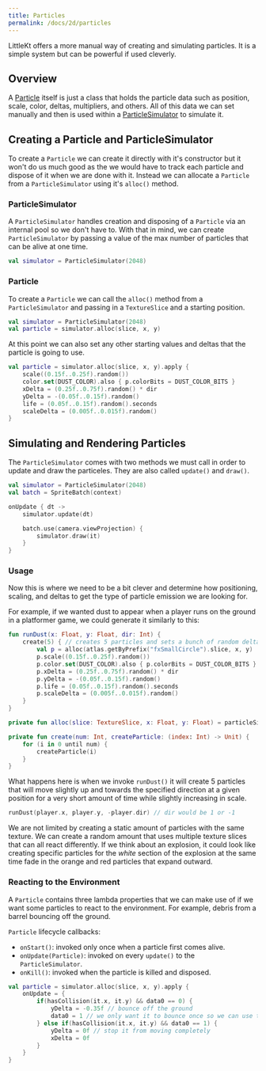 ```yaml
---
title: Particles
permalink: /docs/2d/particles
---
```


LittleKt offers a more manual way of creating and simulating particles. It is a simple system but can be powerful if used cleverly. 

## Overview

A [Particle](https://github.com/littlektframework/littlekt/blob/master/core/src/commonMain/kotlin/com/littlekt/graphics/g2d/Particle.kt) itself is just a class that holds the particle data such as position, scale, color, deltas, multipliers, and others. All of this data we can set manually and then is used within a [ParticleSimulator](https://github.com/littlektframework/littlekt/blob/master/core/src/commonMain/kotlin/com/littlekt/graphics/g2d/ParticleSimulator.kt) to simulate it.


## Creating a Particle and ParticleSimulator

To create a `Particle` we can create it directly with it's constructor but it won't do us much good as the we would have to track each particle and dispose of it when we are done with it. Instead we can allocate a `Particle` from a `ParticleSimulator` using it's `alloc()` method.

### ParticleSimulator

A `ParticleSimulator` handles creation and disposing of a `Particle` via an internal pool so we don't have to. With that in mind, we can create `ParticleSimulator` by passing a value of the max number of particles that can be alive at one time.

```kotlin
val simulator = ParticleSimulator(2048)
```

### Particle

To create a `Particle` we can call the `alloc()` method from a `ParticleSimulator` and passing in a `TextureSlice` and a starting position.

```kotlin
val simulator = ParticleSimulator(2048)
val particle = simulator.alloc(slice, x, y)
```

At this point we can also set any other starting values and deltas that the particle is going to use.

```kotlin
val particle = simulator.alloc(slice, x, y).apply {
    scale((0.15f..0.25f).random())
    color.set(DUST_COLOR).also { p.colorBits = DUST_COLOR_BITS }
    xDelta = (0.25f..0.75f).random() * dir
    yDelta = -(0.05f..0.15f).random()
    life = (0.05f..0.15f).random().seconds
    scaleDelta = (0.005f..0.015f).random()
}
```

## Simulating and Rendering Particles

The `ParticleSimulator` comes with two methods we must call in order to update and draw the particeles. They are also called `update()` and `draw()`.

```kotlin
val simulator = ParticleSimulator(2048)
val batch = SpriteBatch(context)

onUpdate { dt ->
    simulator.update(dt)

    batch.use(camera.viewProjection) {
        simulator.draw(it)
    }
}
```


### Usage

Now this is where we need to be a bit clever and determine how positioning, scaling, and deltas to get the type of particle emission we are looking for.

For example, if we wanted dust to appear when a player runs on the ground in a platformer game, we could generate it similarly to this:

```kotlin
fun runDust(x: Float, y: Float, dir: Int) {
    create(5) { // creates 5 particles and sets a bunch of random deltas, life, and colors that move up and towards the direction we 
        val p = alloc(atlas.getByPrefix("fxSmallCircle").slice, x, y)
        p.scale((0.15f..0.25f).random())
        p.color.set(DUST_COLOR).also { p.colorBits = DUST_COLOR_BITS }
        p.xDelta = (0.25f..0.75f).random() * dir
        p.yDelta = -(0.05f..0.15f).random()
        p.life = (0.05f..0.15f).random().seconds
        p.scaleDelta = (0.005f..0.015f).random()
    }
}

private fun alloc(slice: TextureSlice, x: Float, y: Float) = particleSimulator.alloc(slice, x, y)

private fun create(num: Int, createParticle: (index: Int) -> Unit) {
    for (i in 0 until num) {
        createParticle(i)
    }
}
```

What happens here is when we invoke `runDust()` it will create 5 particles that will move slightly up and towards the specified direction at a given position for a very short amount of time while slightly increasing in scale.

```kotlin
runDust(player.x, player.y, -player.dir) // dir would be 1 or -1
```

We are not limited by creating a static amount of particles with the same texture. We can create a random amount that uses multiple texture slices that can all react differently. If we think about an explosion, it could look like creating  specific particles for the _white_ section of the explosion at the same time fade in the orange and red particles that expand outward.

### Reacting to the Environment

A `Particle` contains three lambda properties that we can make use of if we want some particles to react to the environment. For example, debris from a barrel bouncing off the ground.

`Particle` lifecycle callbacks:

* `onStart()`: invoked only once when a particle first comes alive.
* `onUpdate(Particle)`: invoked on every `update()` to the `ParticleSimulator`.
* `onKill()`: invoked when the particle is killed and disposed.

```kotlin
val particle = simulator.alloc(slice, x, y).apply {
    onUpdate = {
        if(hasCollision(it.x, it.y) && data0 == 0) {
            yDelta = -0.35f // bounce off the ground
            data0 = 1 // we only want it to bounce once so we can use the "data%d" properties to set it directly on this particle without having to track it
        } else if(hasCollision(it.x, it.y) && data0 == 1) {
            yDelta = 0f // stop it from moving completely
            xDelta = 0f
        }
    }
}
```

